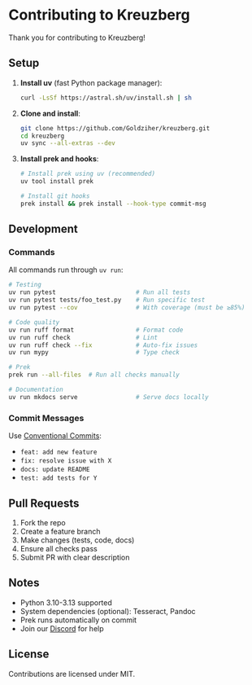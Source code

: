 # Contributing to Kreuzberg

Thank you for contributing to Kreuzberg!

## Setup

1. **Install uv** (fast Python package manager):

    ```bash
    curl -LsSf https://astral.sh/uv/install.sh | sh
    ```

1. **Clone and install**:

    ```bash
    git clone https://github.com/Goldziher/kreuzberg.git
    cd kreuzberg
    uv sync --all-extras --dev
    ```

1. **Install prek and hooks**:

    ```bash
    # Install prek using uv (recommended)
    uv tool install prek

    # Install git hooks
    prek install && prek install --hook-type commit-msg
    ```

## Development

### Commands

All commands run through `uv run`:

```bash
# Testing
uv run pytest                      # Run all tests
uv run pytest tests/foo_test.py    # Run specific test
uv run pytest --cov                # With coverage (must be ≥85%)

# Code quality
uv run ruff format                 # Format code
uv run ruff check                  # Lint
uv run ruff check --fix            # Auto-fix issues
uv run mypy                        # Type check

# Prek
prek run --all-files  # Run all checks manually

# Documentation
uv run mkdocs serve                # Serve docs locally
```

### Commit Messages

Use [Conventional Commits](https://www.conventionalcommits.org/):

- `feat: add new feature`
- `fix: resolve issue with X`
- `docs: update README`
- `test: add tests for Y`

## Pull Requests

1. Fork the repo
1. Create a feature branch
1. Make changes (tests, code, docs)
1. Ensure all checks pass
1. Submit PR with clear description

## Notes

- Python 3.10-3.13 supported
- System dependencies (optional): Tesseract, Pandoc
- Prek runs automatically on commit
- Join our [Discord](https://discord.gg/pXxagNK2zN) for help

## License

Contributions are licensed under MIT.
